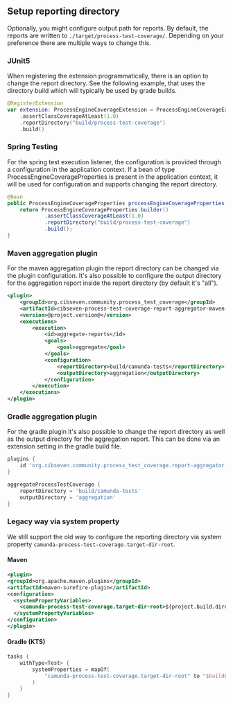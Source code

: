 ## Setup reporting directory

Optionally, you might configure output path for reports. By default, the reports are written to `./target/process-test-coverage/`.
Depending on your preference there are multiple ways to change this.

### JUnit5

When registering the extension programmatically, there is an option to change the report directory.
See the following example, that uses the directory build which will typically be used by grade builds.

```kotlin
@RegisterExtension
var extension: ProcessEngineCoverageExtension = ProcessEngineCoverageExtension.builder()
    .assertClassCoverageAtLeast(1.0)
    .reportDirectory("build/process-test-coverage")
    .build()
```

### Spring Testing

For the spring test execution listener, the configuration is provided through a configuration in the application context.
If a bean of type ProcessEngineCoverageProperties is present in the application context, it will be used for configuration
and supports changing the report directory.

```java
@Bean
public ProcessEngineCoverageProperties processEngineCoverageProperties() {
    return ProcessEngineCoverageProperties.builder()
            .assertClassCoverageAtLeast(1.0)
            .reportDirectory("build/process-test-coverage")
            .build();
}
```

### Maven aggregation plugin

For the maven aggregation plugin the report directory can be changed via the plugin configuration. It's also
possible to configure the output directory for the aggregation report inside the report directory (by default it's "all").

```xml
<plugin>
    <groupId>org.cibseven.community.process_test_coverage</groupId>
    <artifactId>cibseven-process-test-coverage-report-aggregator-maven-plugin</artifactId>
    <version>@project.version@</version>
    <executions>
        <execution>
            <id>aggregate-reports</id>
            <goals>
                <goal>aggregate</goal>
            </goals>
            <configuration>
                <reportDirectory>build/camunda-tests</reportDirectory>
                <outputDirectory>aggregation</outputDirectory>
            </configuration>
        </execution>
    </executions>
</plugin>
```

### Gradle aggregation plugin

For the gradle plugin it's also possible to change the report directory as well as the output directory for the 
aggregation report.
This can be done via an extension setting in the gradle build file.

```groovy
plugins {
    id 'org.cibseven.community.process_test_coverage.report-aggregator'
}

aggregateProcessTestCoverage {
    reportDirectory = 'build/camunda-tests'
    outputDirectory = 'aggregation'
}
```

### Legacy way via system property

We still support the old way to configure the reporting directory via system property `camunda-process-test-coverage.target-dir-root`.

#### Maven
```xml
<plugin>
<groupId>org.apache.maven.plugins</groupId>
<artifactId>maven-surefire-plugin</artifactId>
<configuration>
  <systemPropertyVariables>
    <camunda-process-test-coverage.target-dir-root>${project.build.directory}/my-coverage-reports/</camunda-process-test-coverage.target-dir-root>
  </systemPropertyVariables>
</configuration>
</plugin>
```

#### Gradle (KTS)
```kotlin
tasks {
    withType<Test> {
        systemProperties = mapOf(
            "camunda-process-test-coverage.target-dir-root" to "$buildDir/my-coverage-reports/"
        )
    }
}
```
